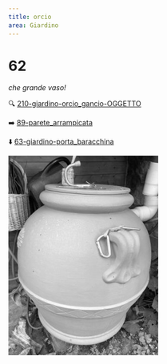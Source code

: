 ```yaml
---
title: orcio
area: Giardino
---
```

# 62
_che grande vaso!_

🔍 [210-giardino-orcio_gancio-OGGETTO](210-giardino-orcio_gancio-OGGETTO.md)

➡️ [89-parete_arrampicata](89-parete_arrampicata.md)

⬇️ [63-giardino-porta_baracchina](63-giardino-porta_baracchina.md)

![foto_107](_assets/preview/foto_107.jpg)